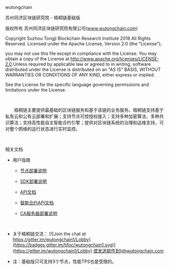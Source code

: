 wutongchain

苏州同济区块链研究院 - 梧桐链基础版

版权所有 苏州同济区块链研究院有限公司(www.wutongchain.com)

Copyright Suzhou Tongji Blockchain Research Institute 2018 All Rights Reserved.
Licensed under the Apache License, Version 2.0 (the "License");

you may not use this file except in compliance with the License.
You may obtain a copy of the License at
     http://www.apache.org/licenses/LICENSE-2.0
Unless required by applicable law or agreed to in writing, software distributed under the License is distributed on an "AS IS" BASIS, WITHOUT WARRANTIES OR CONDITIONS OF ANY KIND, either express or implied.

See the License for the specific language governing permissions and limitations under the License.

&nbsp;

&emsp;&emsp;梧桐链主要提供最基础的区块链服务和基于该链的业务服务。梧桐链支持基于私有云和公有云部署和扩展；支持节点可控授权接入；支持多种加密算法、多种共识算法；支持高性能自主智能合约引擎；提供对区块链系统的治理和运维支持，可对整个网络的运行状态进行实时监控。

&nbsp;

相关文档

   * 用户指南

       + [节点部署说明](./doc/节点部署说明.pdf "节点部署说明")

       + [SDK部署说明](./doc/SDK部署说明.pdf "SDK部署说明")

       + [API文档](./doc/API文档1.0.0.pdf "API文档")
       
       + [智能合约API文档](./sample/chaincode/doc/README.MD "智能合约API文档")

       + [CA服务器部署说明](./doc/CA服务器部署说明.pdf "CA服务器部署说明")
       


&nbsp;

* 关于梧桐链交流：  [![Join the chat at https://gitter.im/wutongchain1/Lobby](https://badges.gitter.im/tjfoc/wutongchain1.svg)](https://gitter.im/wutongchain1/Lobby)
或发送邮件到tj@wutongchain.com

* 注：基础版只可支持3个节点，性能TPS也是受限的。
